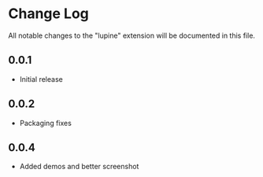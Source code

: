 # Change Log

All notable changes to the "lupine" extension will be documented in this file.

## 0.0.1

- Initial release

## 0.0.2

- Packaging fixes


## 0.0.4

- Added demos and better screenshot